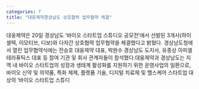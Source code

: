 ```yaml
---
categories: f
title: "대웅제약경상남도 상호협력 업무협약 체결"
---
```

대웅제약은 20일 경상남도 ‘바이오 스타트업 스튜디오 공모전’에서 선발된 3개사(하이셀텍, 이모티브, 디보)와 다자간 상호협력 업무협약을 체결했다고 밝혔다. 경상남도청에서 열린 업무협약식에는 전승호 대웅제약 대표, 박완수 경상남도 도지사, 유종상 아피셀테라퓨틱스 대표 등 참여 기관 및 회사 관계자들이 참석했다.대웅제약과 경상남도는 지역 내 바이오 스타트업의 성장과 생태계 활성화를 지원하기 위한 운영사업의 일환으로, 바이오 신약 및 의약품, 특화 제제, 플랫폼 기술, 디지털 치료제 및 헬스케어 스타트업 대상의 ‘바이오 스타트업 스튜디